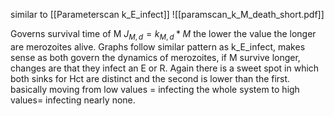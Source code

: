 similar to [[Parameterscan k_E_infect]]
![[paramscan_k_M_death_short.pdf]]

Governs survival time of M $J_{M,d}=k_{M,d}* M$ the lower the value the longer are merozoites alive. 
Graphs follow similar pattern as k_E_infect, makes sense as both govern the dynamics of merozoites, if M survive longer, changes are that they infect an E or R.
Again there is a sweet spot in which both sinks for Hct are distinct and the second is lower than the first. basically moving from low values = infecting the whole system to high values= infecting nearly none.